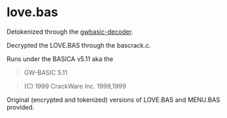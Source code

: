 # love.bas

Detokenized through the [gwbasic-decoder](https://github.com/danvk/gwbasic-decoder.git).

Decrypted the LOVE.BAS through the bascrack.c. 

Runs under the BASICA v5.11 aka the

> GW-BASIC 5.11

> (C) 1999 CrackWare Inc. 1999,1999

Original (encrypted and tokenized) versions of LOVE.BAS and MENU.BAS provided.
